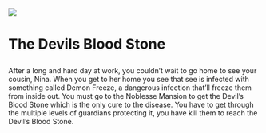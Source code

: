 <!DOCTYPE html>
<html>

<img src="https://raw.githubusercontent.com/terminator69851/The-devil-s-Blood-Stone/master/Vincent%20He%20and%20Rohan%20Israni%20quarter%203%20game%20-%20Copy/DBS.PNG">
<h1>

The Devils Blood Stone

</h1>

<p>

After a long and hard day at work, you couldn’t wait to go home to see your cousin, Nina. When you get to her home you see that see is infected with something called Demon Freeze, a dangerous infection that’ll freeze them from inside out. You must go to the Noblesse Mansion to get the Devil’s Blood Stone which is the only cure to the disease. You have to get through the multiple levels of guardians protecting it, you have kill them to reach the Devil’s Blood Stone.

</p> 

</html>
